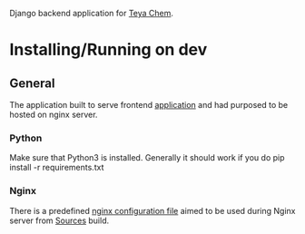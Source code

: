 Django backend application for [Teya Chem](https://github.com/Faraks01/teya-chem).

# Installing/Running on dev

## General
The application built to serve frontend [application](https://github.com/Faraks01/teya-chem) and had purposed to be hosted on nginx server.

### Python
Make sure that Python3 is installed.
Generally it should work if you do pip install -r requirements.txt

### Nginx
There is a predefined [nginx configuration file](nginx_configs/nginx.conf) aimed to be used during Nginx server from [Sources](https://nginx.org/en/docs/configure.html) build.
